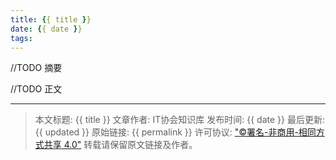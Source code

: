 ```yaml
---
title: {{ title }}
date: {{ date }}
tags:
---
```


//TODO 摘要

<!--more-->


//TODO 正文

----------------

>本文标题: {{ title }}
文章作者: IT协会知识库
发布时间: {{ date }}
最后更新: {{ updated }}
原始链接: {{ permalink }}
许可协议: ["©署名-非商用-相同方式共享 4.0"](http://creativecommons.org/licenses/by-nc-sa/4.0/) 转载请保留原文链接及作者。

